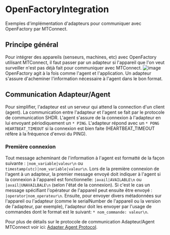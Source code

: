 # OpenFactoryIntegration
Exemples d'implémentation d'adapteurs pour communiquer avec OpenFactory par MTConnect.

## Principe général
Pour intégrer des appareils (senseurs, machines, etc) avec OpenFactory utilisant MTConnect, il faut passer par un adapteur si l'appareil que l'on veut surveiller n'est pas déjà fait pour communiquer avec MTConnect. 
![image](https://github.com/user-attachments/assets/1fd54c6e-5c0a-4098-bb16-2fcd3ed83264) 
OpenFactory agit à la fois comme l'agent et l'application. Un adapteur s'assure d'acheminer l'information nécessaire à l'agent dans le bon format. 

## Communication Adapteur/Agent
Pour simplifier, l'adapteur est un serveur qui attend la connection d'un client (agent). La communication entre l'adapteur et l'agent se fait par le protocole de communication SHDR. L'agent s'assure de la connexion à l'adapteur en lui envoyant périodiquement un `* PING`. L'adapteur répond avec un `* PONG HEARTBEAT_TIMEOUT` si la connexion est bien faite (HEARTBEAT_TIMEOUT réfère à la fréquence d'envoi du PING).
### Première connexion
Tout message acheminant de l'information à l'agent est formatté de la façon suivante :
`|nom_variable|valeur\n` ou `timestamp(utc)|nom_variable|valeur\n`.  Lors de la première connexion de l'agent à un adapteur, la premier message envoyé doit indiquer à l'agent si la connexion à l'appareil est fonctionnelle: `|avail|AVAILABLE\n` ou `|avail|UNAVAILBALE\n` (selon l'état de la connexion). Si c'est le cas un message spécifiant l'opérateur de l'appareil peut ensuite être envoyé : `|operator|nom_operateur\n`. Ensuite, pour envoyer divers métadonnées sur l'appareil ou l'adapteur (comme le serialNumber de l'appareil ou la version de l'adapteur, par exemple), l'adapteur doit les envoyer par l'usage de commandes dont le format est le suivant: `* nom_commande: valeur\n`.

Pour plus de détails sur le protocole de communication Adapteur/Agent MTConnect voir ici: [Adapter Agent Protocol](https://www.mtcup.org/Protocol).
